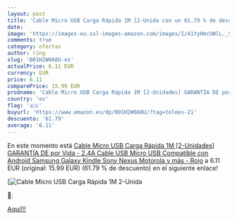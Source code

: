 ```yaml
---
layout: post
title: 'Cable Micro USB Carga Rápida 1M [2-Unida con un 61.79 % de descuento'
date: 
image: 'https://images-eu.ssl-images-amazon.com/images/I/41tyHmcUWlL._SL200_.jpg'
comments: true
category: ofertas
author: ring
slug: 'B01H2W0A8U-es'
actualPrice: 6.11 EUR
currency: EUR
price: 6.11
comparePrice: 15.99 EUR
prodname: 'Cable Micro USB Carga Rápida 1M [2-Unidades] GARANTÍA DE por Vida - 2.4A Cable USB Micro USB Compatible con Android  Samsung Galaxy  Kindle  Sony  Nexus  Motorola y más - Rojo'
country: 'es'
flag: '🇪🇸'
buyurl: 'https://www.amazon.es/dp/B01H2W0A8U/?tag=tolees-21'
descuento: '61.79'
average: '6.11'
---
```


En este momento está [Cable Micro USB Carga Rápida 1M [2-Unidades] GARANTÍA DE por Vida - 2.4A Cable USB Micro USB Compatible con Android  Samsung Galaxy  Kindle  Sony  Nexus  Motorola y más - Rojo](https://www.amazon.es/dp/B01H2W0A8U/?tag=tolees-21) a 6.11 EUR (original: 15.99 EUR) (61.79 %  de descuento) en el siguiente enlace!

[![Cable Micro USB Carga Rápida 1M [2-Unida](https://images-eu.ssl-images-amazon.com/images/I/41tyHmcUWlL._SL200_.jpg)](https://www.amazon.es/dp/B01H2W0A8U/?tag=tolees-21)

🔎:


[Aquí!!!](https://www.amazon.es/dp/B01H2W0A8U/?tag=tolees-21)
